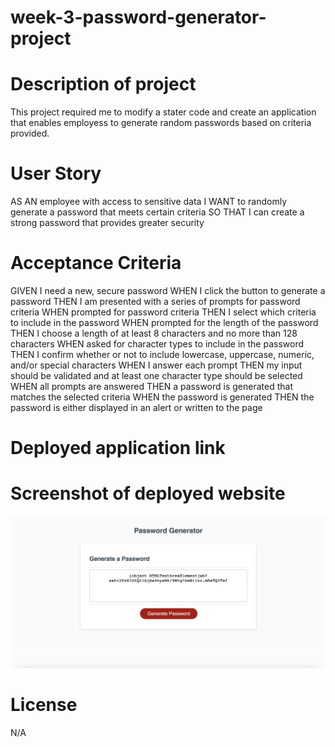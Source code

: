 # week-3-password-generator-project

# Description of project
This project required me to modify a stater code and create an application that enables employess to generate random passwords based on criteria provided.

# User Story
AS AN employee with access to sensitive data
I WANT to randomly generate a password that meets certain criteria
SO THAT I can create a strong password that provides greater security

# Acceptance Criteria
GIVEN I need a new, secure password
WHEN I click the button to generate a password
THEN I am presented with a series of prompts for password criteria
WHEN prompted for password criteria
THEN I select which criteria to include in the password
WHEN prompted for the length of the password
THEN I choose a length of at least 8 characters and no more than 128 characters
WHEN asked for character types to include in the password
THEN I confirm whether or not to include lowercase, uppercase, numeric, and/or special characters
WHEN I answer each prompt
THEN my input should be validated and at least one character type should be selected
WHEN all prompts are answered
THEN a password is generated that matches the selected criteria
WHEN the password is generated
THEN the password is either displayed in an alert or written to the page

# Deployed application link


# Screenshot of deployed website
<img src="./assets/css/images/1D4D697A-C3AA-4625-AB9D-576B4B7C6549_1_201_a.jpeg" alt="deployed website image">

# License
N/A